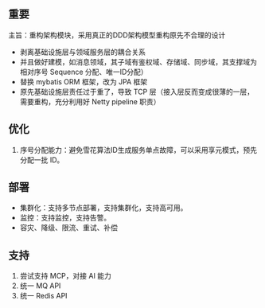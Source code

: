## 重要

主旨：重构架构模块，采用真正的DDD架构模型重构原先不合理的设计

- 剥离基础设施层与领域服务层的耦合关系
- 并且做好建模，如消息领域，其子域有鉴权域、存储域、同步域，其支撑域为相对序号 Sequence 分配、唯一ID分配）
- 替换 mybatis ORM 框架，改为 JPA 框架
- 原先基础设施层责任过于重了，导致 TCP 层（接入层反而变成很薄的一层，需要重构，充分利用好 Netty pipeline 职责）


## 优化

1. 序号分配能力：避免雪花算法ID生成服务单点故障，可以采用享元模式，预先分配一批 ID。

## 部署

- 集群化：支持多节点部署，支持集群化，支持高可用。
- 监控：支持监控，支持告警。
- 容灾、降级、限流、重试、补偿

## 支持

1. 尝试支持 MCP，对接 AI 能力
2. 统一 MQ API
3. 统一 Redis API
